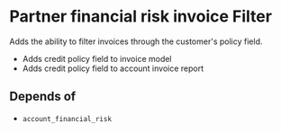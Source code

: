 # Partner financial risk invoice Filter

Adds the ability to filter invoices through the customer's policy field.

* Adds credit policy field to invoice model
* Adds credit policy field to account invoice report

## Depends of

* `account_financial_risk`
